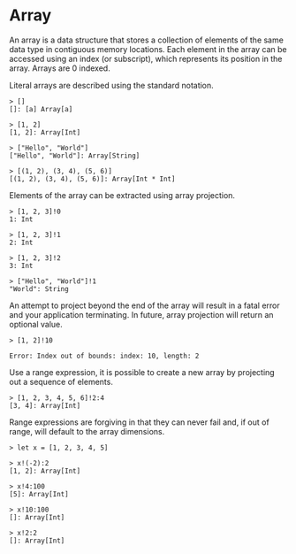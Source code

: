 # Array

An array is a data structure that stores a collection of elements of the same data type in contiguous memory locations. Each element in the array can be accessed using an index (or subscript), which represents its position in the array.  Arrays are 0 indexed.

Literal arrays are described using the standard notation.

```bendu-repl
> []
[]: [a] Array[a]

> [1, 2]
[1, 2]: Array[Int]

> ["Hello", "World"]
["Hello", "World"]: Array[String]

> [(1, 2), (3, 4), (5, 6)]
[(1, 2), (3, 4), (5, 6)]: Array[Int * Int]
```

Elements of the array can be extracted using array projection.

```bendu-repl
> [1, 2, 3]!0
1: Int

> [1, 2, 3]!1
2: Int

> [1, 2, 3]!2
3: Int

> ["Hello", "World"]!1
"World": String
```

An attempt to project beyond the end of the array will result in a fatal error and your application terminating.  In future, array projection will return an optional value.

```bendu-error
> [1, 2]!10

Error: Index out of bounds: index: 10, length: 2
```

Use a range expression, it is possible to create a new array by projecting out a sequence of elements.

```bendu-repl
> [1, 2, 3, 4, 5, 6]!2:4
[3, 4]: Array[Int]
```

Range expressions are forgiving in that they can never fail and, if out of range, will default to the array dimensions.

```bendu-repl
> let x = [1, 2, 3, 4, 5]

> x!(-2):2
[1, 2]: Array[Int]

> x!4:100
[5]: Array[Int]

> x!10:100
[]: Array[Int]

> x!2:2
[]: Array[Int]
```